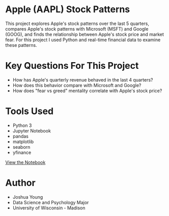 # Apple (AAPL) Stock Patterns 
This project explores Apple's stock patterns over the last 5 quarters, compares Apple's stock patterns with Microsoft (MSFT) and Google (GOOG), and finds the relationship between Apple's stock price and market fear. For this project I used Python and real-time financial data to examine these patterns.

# Key Questions For This Project
- How has Apple's quarterly revenue behaved in the last 4 quarters?
- How does this behavior compare with Microsoft and Google?
- How does "fear vs greed" mentality correlate with Apple's stock price?

# Tools Used
- Python 3
- Jupyter Notebook
- pandas
- matplotlib
- seaborn
- yfinance

[View the Notebook](AAPL_rev.ipynb)

# Author
- Joshua Young
- Data Science and Psychology Major
- University of Wisconsin - Madison
